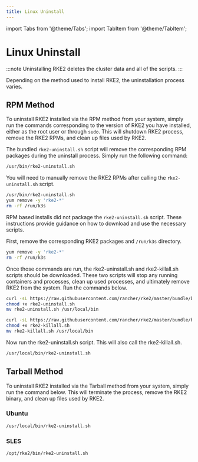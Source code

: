 ```yaml
---
title: Linux Uninstall
---
```


import Tabs from '@theme/Tabs';
import TabItem from '@theme/TabItem';

# Linux Uninstall

:::note
Uninstalling RKE2 deletes the cluster data and all of the scripts.
:::

Depending on the method used to install RKE2, the uninstallation process varies.

## RPM Method

To uninstall RKE2 installed via the RPM method from your system, simply run the commands corresponding to the version of RKE2 you have installed, either as the root user or through `sudo`. This will shutdown RKE2 process, remove the RKE2 RPMs, and clean up files used by RKE2.

<Tabs>
<TabItem value="v1.18.13+rke2r1 and newer" default>

The bundled `rke2-uninstall.sh` script will remove the corresponding RPM packages during the uninstall process. Simply run the following command:

```bash
/usr/bin/rke2-uninstall.sh
```
</TabItem>

<TabItem value="v1.18.11+rke2r1 - v1.18.12+rke2r1" default>

You will need to manually remove the RKE2 RPMs after calling the `rke2-uninstall.sh` script.

```sh
/usr/bin/rke2-uninstall.sh
yum remove -y 'rke2-*'
rm -rf /run/k3s
```
</TabItem>

<TabItem value="v1.18.10+rke2r1 and Older" default>

RPM based installs did not package the `rke2-uninstall.sh` script. These instructions provide guidance on how to download and use the necessary scripts.

First, remove the corresponding RKE2 packages and `/run/k3s` directory.

```bash
yum remove -y 'rke2-*'
rm -rf /run/k3s
```

Once those commands are run, the rke2-uninstall.sh and rke2-killall.sh scripts should be downloaded. These two scripts will stop any running containers and processes, clean up used processes, and ultimately remove RKE2 from the system. Run the commands below.

```bash
curl -sL https://raw.githubusercontent.com/rancher/rke2/master/bundle/bin/rke2-uninstall.sh --output rke2-uninstall.sh
chmod +x rke2-uninstall.sh
mv rke2-uninstall.sh /usr/local/bin

curl -sL https://raw.githubusercontent.com/rancher/rke2/master/bundle/bin/rke2-killall.sh --output rke2-killall.sh
chmod +x rke2-killall.sh
mv rke2-killall.sh /usr/local/bin

```

Now run the rke2-uninstall.sh script. This will also call the rke2-killall.sh.

```bash
/usr/local/bin/rke2-uninstall.sh
```
</TabItem>

</Tabs>
  

## Tarball Method

To uninstall RKE2 installed via the Tarball method from your system, simply run the command below. This will terminate the process, remove the RKE2 binary, and clean up files used by RKE2.
### Ubuntu 
```bash
/usr/local/bin/rke2-uninstall.sh
```
### SLES
```bash
/opt/rke2/bin/rke2-uninstall.sh
```
